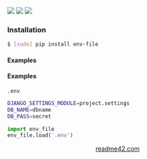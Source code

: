 <!--
https://readme42.com
-->


[![](https://img.shields.io/pypi/v/env-file.svg?maxAge=3600)](https://pypi.org/project/env-file/)
[![](https://img.shields.io/badge/License-Unlicense-blue.svg?longCache=True)](https://unlicense.org/)
[![](https://github.com/andrewp-as-is/env-file.py/workflows/tests42/badge.svg)](https://github.com/andrewp-as-is/env-file.py/actions)

### Installation
```bash
$ [sudo] pip install env-file
```

#### Examples
#### Examples

`.env`
```bash
DJANGO_SETTINGS_MODULE=project.settings
DB_NAME=dbname
DB_PASS=secret
```

```python
import env_file
env_file.load('.env')
```

<p align="center">
    <a href="https://readme42.com/">readme42.com</a>
</p>
